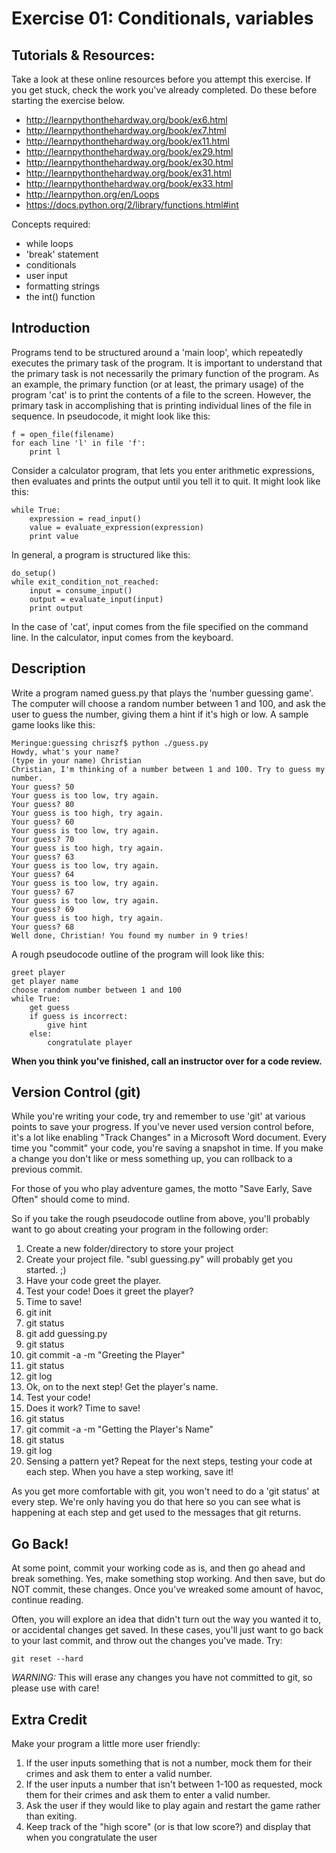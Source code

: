 Exercise 01: Conditionals, variables
=======

Tutorials & Resources:
-------
Take a look at these online resources before you attempt this exercise. If you get stuck, check the work you've already completed. Do these before starting the exercise below.

* http://learnpythonthehardway.org/book/ex6.html
* http://learnpythonthehardway.org/book/ex7.html
* http://learnpythonthehardway.org/book/ex11.html
* http://learnpythonthehardway.org/book/ex29.html
* http://learnpythonthehardway.org/book/ex30.html
* http://learnpythonthehardway.org/book/ex31.html
* http://learnpythonthehardway.org/book/ex33.html
* http://learnpython.org/en/Loops
* https://docs.python.org/2/library/functions.html#int

Concepts required:
* while loops
* 'break' statement
* conditionals
* user input
* formatting strings
* the int() function

Introduction
-------
Programs tend to be structured around a 'main loop', which repeatedly executes the primary task of the program. It is important to understand that the primary task is not necessarily the primary function of the program. As an example, the primary function (or at least, the primary usage) of the program 'cat' is to print the contents of a file to the screen. However, the primary task in accomplishing that is printing individual lines of the file in sequence. In pseudocode, it might look like this:

    f = open_file(filename)
    for each line 'l' in file 'f':
        print l

Consider a calculator program, that lets you enter arithmetic expressions, then evaluates and prints the output until you tell it to quit. It might look like this:

    while True:
        expression = read_input()
        value = evaluate_expression(expression)
        print value

In general, a program is structured like this:

    do_setup()
    while exit_condition_not_reached:
        input = consume_input()
        output = evaluate_input(input)
        print output

In the case of 'cat', input comes from the file specified on the command line. In the calculator, input comes from the keyboard.


Description
-------
Write a program named guess.py that plays the 'number guessing game'. The computer will choose a random number between 1 and 100, and ask the user to guess the number, giving them a hint if it's high or low. A sample game looks like this:

```
Meringue:guessing chriszf$ python ./guess.py
Howdy, what's your name?
(type in your name) Christian
Christian, I'm thinking of a number between 1 and 100. Try to guess my number.
Your guess? 50
Your guess is too low, try again.
Your guess? 80
Your guess is too high, try again.
Your guess? 60
Your guess is too low, try again.
Your guess? 70
Your guess is too high, try again.
Your guess? 63
Your guess is too low, try again.
Your guess? 64
Your guess is too low, try again.
Your guess? 67
Your guess is too low, try again.
Your guess? 69
Your guess is too high, try again.
Your guess? 68
Well done, Christian! You found my number in 9 tries!
```

A rough pseudocode outline of the program will look like this:

    greet player
    get player name
    choose random number between 1 and 100
    while True:
        get guess
        if guess is incorrect:
            give hint
        else:
            congratulate player

**When you think you've finished, call an instructor over for a code review.**

Version Control (git)
-------
While you're writing your code, try and remember to use 'git' at various points to save your progress.  If you've never used version control before, it's a lot like enabling "Track Changes" in a Microsoft Word document.  Every time you "commit" your code, you're saving a snapshot in time.  If you make a change you don't like or mess something up, you can rollback to a previous commit.

For those of you who play adventure games, the motto "Save Early, Save Often" should come to mind.

So if you take the rough pseudocode outline from above, you'll probably want to go about creating your program in the following order:

1. Create a new folder/directory to store your project
1. Create your project file.  "subl guessing.py" will probably get you started.  ;)
1. Have your code greet the player.
1. Test your code!  Does it greet the player?
1. Time to save!
  1. git init
  1. git status
  1. git add guessing.py
  1. git status
  1. git commit -a -m "Greeting the Player"
  1. git status
  1. git log
1. Ok, on to the next step!  Get the player's name.
1. Test your code!
1. Does it work?  Time to save!
  1. git status
  1. git commit -a -m "Getting the Player's Name"
  1. git status
  1. git log
1. Sensing a pattern yet?  Repeat for the next steps, testing your code at each step.  When you have a step working, save it!

As you get more comfortable with git, you won't need to do a 'git status' at every step.  We're only having you do that here so you can see what is happening at each step and get used to the messages that git returns.

## Go Back!
At some point, commit your working code as is, and then go ahead and break something. Yes, make something stop working. And then save, but do NOT commit, these changes. Once you've wreaked some amount of havoc, continue reading. 

Often, you will explore an idea that didn't turn out the way you wanted it to, or accidental changes get saved. In these cases, you'll just want to go back to your last commit, and throw out the changes you've made. Try:

    git reset --hard

*WARNING:* This will erase any changes you have not committed to git, so please use with care!




Extra Credit
-------

Make your program a little more user friendly:

1. If the user inputs something that is not a number, mock them for their crimes and ask them to enter a valid number.
2. If the user inputs a number that isn't between 1-100 as requested, mock them for their crimes and ask them to enter a valid number.
3. Ask the user if they would like to play again and restart the game rather than exiting.
4. Keep track of the "high score" (or is that low score?) and display that when you congratulate the user
